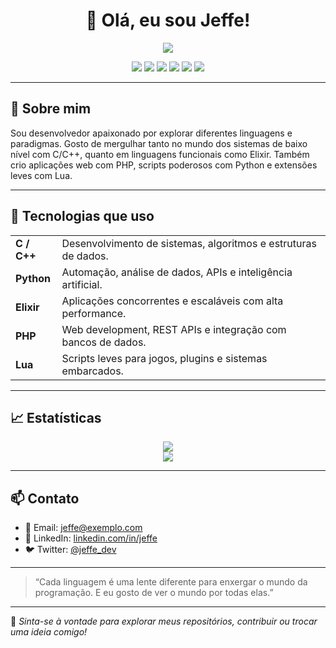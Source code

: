 <!-- README.md -->

<h1 align="center">👋 Olá, eu sou Jeffe!</h1>

<p align="center">
  <img src="https://img.shields.io/badge/Desenvolvedor-A%2B-brightgreen?style=for-the-badge" />
</p>

<p align="center">
  <img src="https://img.shields.io/badge/C-00599C?style=for-the-badge&logo=c&logoColor=white" />
  <img src="https://img.shields.io/badge/C++-00599C?style=for-the-badge&logo=c%2B%2B&logoColor=white" />
  <img src="https://img.shields.io/badge/Python-3776AB?style=for-the-badge&logo=python&logoColor=white" />
  <img src="https://img.shields.io/badge/Elixir-6E4A7E?style=for-the-badge&logo=elixir&logoColor=white" />
  <img src="https://img.shields.io/badge/PHP-777BB4?style=for-the-badge&logo=php&logoColor=white" />
  <img src="https://img.shields.io/badge/Lua-2C2D72?style=for-the-badge&logo=lua&logoColor=white" />
</p>

---

## 🧠 Sobre mim

Sou desenvolvedor apaixonado por explorar diferentes linguagens e paradigmas. Gosto de mergulhar tanto no mundo dos sistemas de baixo nível com C/C++, quanto em linguagens funcionais como Elixir. Também crio aplicações web com PHP, scripts poderosos com Python e extensões leves com Lua.

---

## 💼 Tecnologias que uso

<table>
  <tr>
    <td><strong>C / C++</strong></td>
    <td>Desenvolvimento de sistemas, algoritmos e estruturas de dados.</td>
  </tr>
  <tr>
    <td><strong>Python</strong></td>
    <td>Automação, análise de dados, APIs e inteligência artificial.</td>
  </tr>
  <tr>
    <td><strong>Elixir</strong></td>
    <td>Aplicações concorrentes e escaláveis com alta performance.</td>
  </tr>
  <tr>
    <td><strong>PHP</strong></td>
    <td>Web development, REST APIs e integração com bancos de dados.</td>
  </tr>
  <tr>
    <td><strong>Lua</strong></td>
    <td>Scripts leves para jogos, plugins e sistemas embarcados.</td>
  </tr>
</table>

---

## 📈 Estatísticas

<p align="center">
  <img src="https://github-readme-stats.vercel.app/api?username=jeffe&show_icons=true&theme=radical" />
  <br />
  <img src="https://github-readme-streak-stats.herokuapp.com/?user=jeffe&theme=radical" />
</p>

---

## 📫 Contato

- 💌 Email: jeffe@exemplo.com  
- 💼 LinkedIn: [linkedin.com/in/jeffe](https://linkedin.com/in/jeffe)  
- 🐦 Twitter: [@jeffe_dev](https://twitter.com/jeffe_dev)

---

> “Cada linguagem é uma lente diferente para enxergar o mundo da programação. E eu gosto de ver o mundo por todas elas.”

---

🎯 *Sinta-se à vontade para explorar meus repositórios, contribuir ou trocar uma ideia comigo!*

